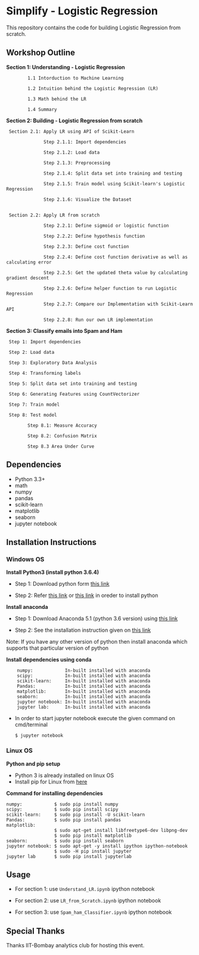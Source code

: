# Simplify - Logistic Regression

This repository contains the code for building Logistic Regression from scratch.



## Workshop Outline


__Section 1:  Understanding - Logistic Regression__

            1.1 Intorduction to Machine Learning

            1.2 Intuition behind the Logistic Regression (LR)

            1.3 Math behind the LR

            1.4 Summary

__Section 2:  Building - Logistic Regression from scratch__

     Section 2.1: Apply LR using API of Scikit-Learn 

                  Step 2.1.1: Import dependencies

                  Step 2.1.2: Load data

                  Step 2.1.3: Preprocessing

                  Step 2.1.4: Split data set into training and testing
            
                  Step 2.1.5: Train model using Scikit-learn's Logistic Regression
            
                  Step 2.1.6: Visualize the Dataset


     Section 2.2: Apply LR from scratch

                  Step 2.2.1: Define sigmoid or logistic function
            
                  Step 2.2.2: Define hypothesis function
            
                  Step 2.2.3: Define cost function 
            
                  Step 2.2.4: Define cost function derivative as well as calculating error
            
                  Step 2.2.5: Get the updated theta value by calculating gradient descent
            
                  Step 2.2.6: Define helper function to run Logistic Regression
            
                  Step 2.2.7: Compare our Implementation with Scikit-Learn API
            
                  Step 2.2.8: Run our own LR implementation

__Section 3:  Classify emails into Spam and Ham__

     Step 1: Import dependencies

     Step 2: Load data

     Step 3: Exploratory Data Analysis

     Step 4: Transforming labels

     Step 5: Split data set into training and testing

     Step 6: Generating Features using CountVectorizer

     Step 7: Train model

     Step 8: Test model 

            Step 8.1: Measure Accuracy

            Step 8.2: Confusion Matrix 

            Step 8.3 Area Under Curve



## Dependencies 
* Python 3.3+
* math
* numpy
* pandas
* scikit-learn
* matplotlib
* seaborn
* jupyter notebook


## Installation Instructions

### Windows OS

__Install Python3 (install python 3.6.4)__
    
* Step 1: Download python form [this link](https://www.python.org/downloads/)

* Step 2: Refer [this link](http://www.openbookproject.net/courses/webappdev/units/softwaredesign/resources/install_python_win7.html) or [this link](https://www.youtube.com/watch?v=V_ACbv4329E) in oreder to install python

__Install anaconda__

* Step 1: Download Anaconda 5.1 (python 3.6 version) using [this link](https://www.anaconda.com/download/#windows)

* Step 2: See the installation instruction given on [this link](https://conda.io/docs/user-guide/install/windows.html#install-win-silent)

Note: If you have any other version of python then install anaconda which supports that particular version of python

__Install dependencies using conda__
```
    numpy:            In-built installed with anaconda
    scipy:            In-built installed with anaconda
    scikit-learn:     In-built installed with anaconda
    Pandas:           In-built installed with anaconda
    matplotlib:       In-built installed with anaconda 
    seaborn:          In-built installed with anaconda
    jupyter notebook: In-built installed with anaconda
    jupyter lab:      In-built installed with anaconda
```

* In order to start jupyter notebook execute the given command on cmd/terminal

  `$ jupyter notebook`

### Linux OS

__Python and pip setup__

* Python 3 is already installed on linux OS
* Install pip for Linux from [here](https://github.com/jalajthanaki/NLPython/blob/master/ch1/installation_guide/NLTK%2BSetup.md)

__Command for installing dependencies__
```
numpy:            $ sudo pip install numpy
scipy:            $ sudo pip install scipy
scikit-learn:     $ sudo pip install -U scikit-learn
Pandas:           $ sudo pip install pandas
matplotlib: 
                  $ sudo apt-get install libfreetype6-dev libpng-dev
                  $ sudo pip install matplotlib 
seaborn:          $ sudo pip install seaborn
jupyter notebook: $ sudo apt-get -y install ipython ipython-notebook
                  $ sudo -H pip install jupyter
jupyter lab       $ sudo pip install jupyterlab

```
## Usage

* For section 1: use `Understand_LR.ipynb` ipython notebook

* For section 2: use `LR_from_Scratch.ipynb` ipython notebook

* For section 3: use `Spam_ham_Classifier.ipynb` ipython notebook

## Special Thanks

Thanks IIT-Bombay analytics club for hosting this event.